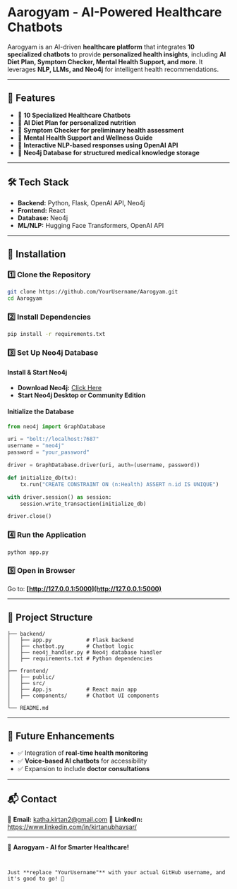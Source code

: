 

# Aarogyam - AI-Powered Healthcare Chatbots  

Aarogyam is an AI-driven **healthcare platform** that integrates **10 specialized chatbots** to provide **personalized health insights**, including **AI Diet Plan, Symptom Checker, Mental Health Support, and more**. It leverages **NLP, LLMs, and Neo4j** for intelligent health recommendations.

---

## 🚀 Features  
- 🔹 **10 Specialized Healthcare Chatbots**  
- 🔹 **AI Diet Plan for personalized nutrition**  
- 🔹 **Symptom Checker for preliminary health assessment**  
- 🔹 **Mental Health Support and Wellness Guide**  
- 🔹 **Interactive NLP-based responses using OpenAI API**  
- 🔹 **Neo4j Database for structured medical knowledge storage**  

---

## 🛠 Tech Stack  
- **Backend:** Python, Flask, OpenAI API, Neo4j  
- **Frontend:** React  
- **Database:** Neo4j  
- **ML/NLP:** Hugging Face Transformers, OpenAI API  

---

## 🔧 Installation  

### 1️⃣ Clone the Repository  
```bash
git clone https://github.com/YourUsername/Aarogyam.git
cd Aarogyam
```

### 2️⃣ Install Dependencies  
```bash
pip install -r requirements.txt
```

### 3️⃣ Set Up Neo4j Database  
#### **Install & Start Neo4j**  
- **Download Neo4j:** [Click Here](https://neo4j.com/download/)  
- **Start Neo4j Desktop or Community Edition**  

#### **Initialize the Database**  
```python
from neo4j import GraphDatabase

uri = "bolt://localhost:7687"
username = "neo4j"
password = "your_password"

driver = GraphDatabase.driver(uri, auth=(username, password))

def initialize_db(tx):
    tx.run("CREATE CONSTRAINT ON (n:Health) ASSERT n.id IS UNIQUE")

with driver.session() as session:
    session.write_transaction(initialize_db)

driver.close()
```

### 4️⃣ Run the Application  
```bash
python app.py
```

### 5️⃣ Open in Browser  
Go to: **[http://127.0.0.1:5000](http://127.0.0.1:5000)**  

---

## 📂 Project Structure  
```
├── backend/
│   ├── app.py           # Flask backend  
│   ├── chatbot.py       # Chatbot logic  
│   ├── neo4j_handler.py # Neo4j database handler  
│   ├── requirements.txt # Python dependencies  
│  
├── frontend/
│   ├── public/  
│   ├── src/  
│   ├── App.js           # React main app  
│   ├── components/      # Chatbot UI components  
│  
└── README.md
```

---

## 🔮 Future Enhancements  
- ✅ Integration of **real-time health monitoring**  
- ✅ **Voice-based AI chatbots** for accessibility  
- ✅ Expansion to include **doctor consultations**  

---

## 📬 Contact  
📧 **Email:** katha.kirtan2@gmail.com
🔗 **LinkedIn:** https://www.linkedin.com/in/kirtanubhavsar/

---

🚀 **Aarogyam - AI for Smarter Healthcare!**  
```


Just **replace "YourUsername"** with your actual GitHub username, and it's good to go! 🚀
